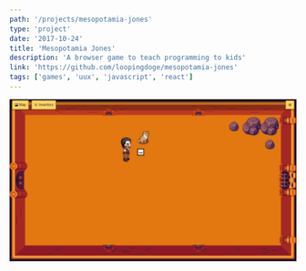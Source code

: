 ```yaml
---
path: '/projects/mesopotamia-jones'
type: 'project'
date: '2017-10-24'
title: 'Mesopotamia Jones'
description: 'A browser game to teach programming to kids'
link: 'https://github.com/loopingdoge/mesopotamia-jones'
tags: ['games', 'uux', 'javascript', 'react']
---
```


[![Mesopotamia Jones](image.png 'Mesopotamia Jones')](https://loopingdoge.github.io/mesopotamia-jones/)
